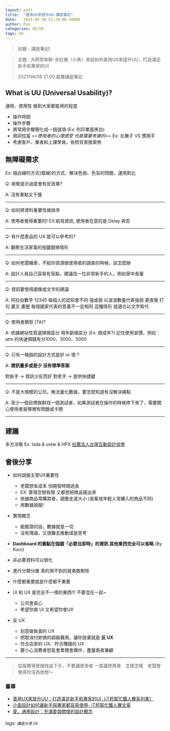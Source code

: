 ```yaml
---
layout: post
title:  "善用UX來提升UU-講座筆記"
date:   2021-06-30 22:29:00 +0800
author: Pon
categories: UI/UX
tags: UU
---
```




> 如題 - 講座筆記! 

<!--more-->

> 主題 : 大師常來聊-余虹儀（小魚）來談如何善用UX來提升UU，打造滿足新手和專家的UI
>
> 2021/06/08 21:00 直播講座筆記



## What is UU (Universal Usability)?
通用、使用性
做到大家都能用的程度

- 操作時間
- 操作步驟
- 將常用步驟簡化成一個選項 (Ex: 列印單面黑白)
- 用詞恰當 ==*使用者的心理感受 也是需要考慮的*==
    Ex: 左撇子 VS 慣用手
- 考慮客戶、業者和上課學員，依照背景換案例



## 無障礙需求

Ex: 描白線的方式(框線)的方式，解決色弱、色盲的問題，運用對比

Q: 視覺提示過度會有反效果?

A: 沒有重點又干擾

----

Q: 如何將資料重要性做排序

A: 使用者覺得重要的!
EX:航班資訊, 使用者在意的是 Delay 與否

----
Q: 有什麼產品的 UX 是可以參考的?

A: 觀察生活家電的按鍵磨損情形

----
Q: 如何老闆機車，不給你資源做使用者的調查的時候，該怎麼辦

A: 設計人員自己容易有盲點，建議找一位非常新手的人，例如家中長輩

----

Q: 資訊要使用圖像或文字的建議 

A: 
阿拉伯數字 12345 每個人的認知會不同 強或弱
以波浪數量代表強弱 更直覺
打勾 畫叉 畫圈 每個國家代表的意義不一定相同
這種情形 就適合以文字取代

----

Q: 使用者類型 (TA)?

A: 依據網站性質選擇做區分
用年齡做區分 (Ex: 限成年?)
記住使用習慣，例如：atm 的快速領錢有分1000、3000、5000

----

Q: 只有一條路的設計方式是好 or 壞 ?

A: **資訊量多或是少 沒有標準答案**

對新手 -> 資訊少反而好
對老手 -> 提供快捷鍵

----
Q: 不是大規模的公司，無法量化數據，要怎麼知道有沒解決痛點

A: 至少一個目標族群找一個測試者，如果測試者在操作的時候停下來了，需要關心使用者是哪裡有問題或卡關



----



## 建議

多方涉略
Ex: Ixda & uxtw & HPX
[社團法人台灣互動設計協會](https://www.ixda.org.tw/)



## 會後分享

- 如何說服主管UX重要性
    - 老闆想省成本 怕開發時間過長
    - EX: 賣場空間有限 又都想把商品擺出來
    - 依據商品常購買者，調整走道大小 (長輩或年輕人常購入的商品不同)
    - 用數據說服!

- 實現概念
    - 能驗證的話，數據就是一切
    - 沒有理論，又很難去推動或是思考

- **Dashboard 的重點在強調「必要且即時」的資訊 其他東西完全可以省略**  (By Kuro)
- 非必要資料可以弱化
- 進行分類分層 真的用不到的就勇敢刪除
- 什麼都重要就是什麼都不重要
- UI 和 UX 是完全不一樣的東西!!! 不要混在一起~
    - 公司會貪心
    - 希望你做 UI 又希望你會UX 
- 反 UX
    - 刻意做負面的 UX
    - 把取消付款做的超級難用，讓你放棄就是 **反 UX**
    - 符合店家的 UX、符合賺錢的 UX
    - 要小心消費者怒氣會累積會爆炸，盡量兩者兼顧

---

> 從服務場景跟效益下手，不要講使用者
> 一直講使用者　怎樣怎樣　老闆會覺得你沒為他想～





### 書單 

- [善用UX來提升UU：打造滿足新手和專家的UI（iT邦幫忙鐵人賽系列書）](https://www.tenlong.com.tw/products/9789864347582?list_name=lv)
- [介面設計如何讓新手與專家都容易使用- iT邦幫忙鐵人賽文章](https://ithelp.ithome.com.tw/users/20121135/ironman/2911?sc=iThelpR)
- [愛。通用設計：充滿愛與關懷的設計概念](https://www.books.com.tw/products/0010422031)

###### tags: `講座分享` `UX`